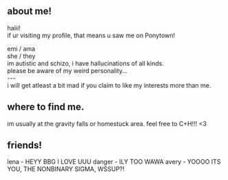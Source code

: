 ## about me!
haiii!<br/>
if ur visiting my profile, that means u saw me on Ponytown!<br/>

emi / ama<br/>
she / they<br/>
im autistic and schizo, i have hallucinations of all kinds.<br/>
please be aware of my weird personality...<br/>
---<br/>
i will get atleast a bit mad if you claim to like my interests more than me.<br/>

## where to find me.
im usually at the gravity falls or homestuck area.
feel free to C+H!!! <3

## friends!
lena - HEYY BBG I LOVE UUU
danger - ILY TOO WAWA
avery - YOOOO ITS YOU, THE NONBINARY SIGMA, WSSUP?!
